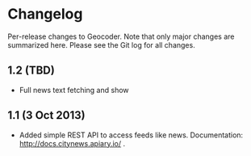 Changelog
=========

Per-release changes to Geocoder. Note that only major changes are summarized here. Please see the Git log for all changes.

1.2 (TBD)
-------------------

* Full news text fetching and show

1.1 (3 Oct 2013)
-------------------

* Added simple REST API to access feeds like news. Documentation: http://docs.citynews.apiary.io/ .
